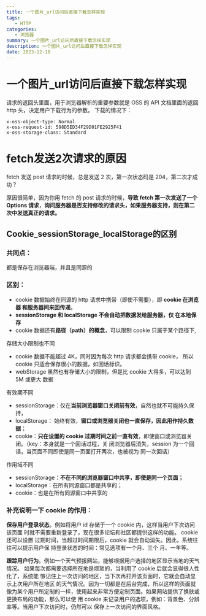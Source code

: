 ```yaml
---
title: 一个图片_url访问后直接下载怎样实现
tags: 
   - HTTP
categories: 
   - 浏览器
summary: 一个图片_url访问后直接下载怎样实现
description: 一个图片_url访问后直接下载怎样实现
date: 2023-12-18
---
```




# 一个图片_url访问后直接下载怎样实现

请求的返回头里面，用于浏览器解析的重要参数就是 OSS 的 API 文档里面的返回 http 头，决定用户下载行为的参数。 下载的情况下：

```http
x-oss-object-type: Normal 
x-oss-request-id: 598D5ED34F29D01FE2925F41
x-oss-storage-class: Standard
```


# fetch发送2次请求的原因



fetch 发送 post 请求的时候，总是发送 2 次，第一次状态码是 204，第二次才成功？ 

原因很简单，因为你用 fetch 的 post 请求的时候，**导致 fetch 第一次发送了一个 Options 请求**，**询问服务器是否支持修改的请求头，如果服务器支持，则在第二次中发送真正的请求。**



## Cookie_sessionStorage_localStorage的区别



### 共同点：

都是保存在浏览器端，并且是同源的



### 区别：

- cookie 数据始终在同源的 http 请求中携带（即使不需要），即 **cookie 在浏览器 和服务器间来回传递**。
- **sessionStorage 和 localStorage 不会自动把数据发给服务器，仅 在本地保存**
- cookie 数据还有**路径（path）的概念**，可以限制 cookie 只属于某个路径下, 



存储大小限制也不同

- cookie 数据不能超过 4K，同时因为每次 http 请求都会携带 cookie， 所以 cookie 只适合保存很小的数据，如回话标识。
- webStorage 虽然也有存储大小的限制，但是比 cookie 大得多，可以达到 5M 或更大 数据



有效期不同

- sessionStorage：仅在**当前浏览器窗口关闭前有效**，自然也就不可能持久保持，
- localStorage： 始终有效，**窗口或浏览器关闭也一直保存，因此用作持久数据**；
- cookie：**只在设置的 cookie 过期时间之前一直有效**，即使窗口或浏览器关闭。（key：本身就是一个回话过程，关 闭浏览器后消失，session 为一个回话，当页面不同即使是同一页面打开两次，也被视为 同一次回话）



作用域不同 

- sessionStorage：**不在不同的浏览器窗口中共享，即使是同一个页面；** 
- localStorage：在所有同源窗口都是共享的；
- cookie：也是在所有同源窗口中共享的



### 补充说明一下 cookie 的作用： 

**保存用户登录状态**。例如将用户 id 存储于一个 cookie 内，这样当用户下次访问该页面 时就不需要重新登录了，现在很多论坛和社区都提供这样的功能。 cookie 还可以设置 过期时间，当超过时间期限后，cookie 就会自动消失。因此，系统往往可以提示用户保 持登录状态的时间：常见选项有一个月、三个 月、一年等。

**跟踪用户行为**。例如一个天气预报网站，能够根据用户选择的地区显示当地的天气情况。 如果每次都需要选择所在地是烦琐的，当利用了 cookie 后就会显得很人性化了，系统能 够记住上一次访问的地区，当下次再打开该页面时，它就会自动显示上次用户所在地区 的天气情况。因为一切都是在后台完成，所以这样的页面就像为某个用户所定制的一样，使用起来非常方便定制页面。如果网站提供了换肤或更换布局的功能，那么可以使 用 cookie 来记录用户的选项，例如：背景色、分辨率等。当用户下次访问时，仍然可以 保存上一次访问的界面风格。
